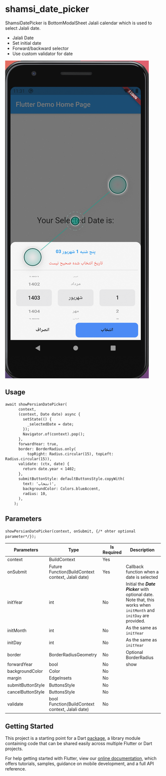 # shamsi_date_picker

ShamsiDatePicker is BottomModalSheet Jalali calendar which is used to select Jalali date.

- Jalali Date
- Set initial date
- Forward/backward selector
- Use custom validator for date


<img src="./images/image.png" alt="image">

## Usage
```
await showPersianDatePicker(
      context,
      (context, Date date) async {
        setState(() {
          _selectedDate = date;
        });
        Navigator.of(context).pop();
      },
      forwardYear: true,
      border: BorderRadius.only(
          topRight: Radius.circular(15), topLeft: Radius.circular(15)),
      validate: (ctx, date) {
        return date.year < 1402;
      },
      submitButtonStyle: defaultButtonsStyle.copyWith(
        text: 'انتخاب',
        backgroundColor: Colors.blueAccent,
        radius: 10,
      ),
    );
```
## Parameters
`showPersianDatePicker(context, onSubmit, {/* ohter optional parameter*/});`

| Parameters |Type| Is Required      | Description |
| ----------- |----| ----------- | ----------- |
| context    | BuildContext | Yes ||
| onSubmit   | Future<void> Function(BuildContext context, Jalali date) | Yes |Callback function when a date is selected|
|initYear|int|No|Initial the **_Date Picker_** with optional date. Note that, this works when `initMonth` and `initDay` are provided.|
|initMonth|int|No|As the same as `initYear`|
|initDay|int|No|As the same as `initYear`|
|border|BorderRadiusGeometry|No|Optional BorderRadius|
|forwardYear|bool|No|show|
|backgroundColor|Color|No||
|margin|EdgeInsets|No||
|submitButtonStyle|ButtonsStyle|No||
|cancelButtonStyle|ButtonsStyle|No||
|validate|bool Function(BuildContext context, Jalali date)|No||
## Getting Started

This project is a starting point for a Dart
[package](https://flutter.dev/developing-packages/),
a library module containing code that can be shared easily across
multiple Flutter or Dart projects.

For help getting started with Flutter, view our 
[online documentation](https://flutter.dev/docs), which offers tutorials, 
samples, guidance on mobile development, and a full API reference.
